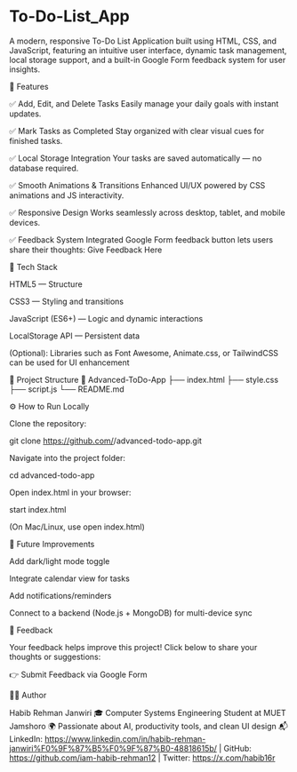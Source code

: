 # To-Do-List_App

A modern, responsive To-Do List Application built using HTML, CSS, and JavaScript, featuring an intuitive user interface, dynamic task management, local storage support, and a built-in Google Form feedback system for user insights.

🚀 Features

✅ Add, Edit, and Delete Tasks
Easily manage your daily goals with instant updates.

✅ Mark Tasks as Completed
Stay organized with clear visual cues for finished tasks.

✅ Local Storage Integration
Your tasks are saved automatically — no database required.

✅ Smooth Animations & Transitions
Enhanced UI/UX powered by CSS animations and JS interactivity.

✅ Responsive Design
Works seamlessly across desktop, tablet, and mobile devices.

✅ Feedback System
Integrated Google Form feedback button lets users share their thoughts:
Give Feedback Here

🧩 Tech Stack

HTML5 — Structure

CSS3 — Styling and transitions

JavaScript (ES6+) — Logic and dynamic interactions

LocalStorage API — Persistent data

(Optional): Libraries such as Font Awesome, Animate.css, or TailwindCSS can be used for UI enhancement

📂 Project Structure
📁 Advanced-ToDo-App
├── index.html
├── style.css
├── script.js
└── README.md

⚙️ How to Run Locally

Clone the repository:

git clone https://github.com/<your-username>/advanced-todo-app.git


Navigate into the project folder:

cd advanced-todo-app


Open index.html in your browser:

start index.html


(On Mac/Linux, use open index.html)

🧠 Future Improvements

Add dark/light mode toggle

Integrate calendar view for tasks

Add notifications/reminders

Connect to a backend (Node.js + MongoDB) for multi-device sync

💬 Feedback

Your feedback helps improve this project!
Click below to share your thoughts or suggestions:

👉 Submit Feedback via Google Form

🧑‍💻 Author

Habib Rehman Janwiri
🎓 Computer Systems Engineering Student at MUET Jamshoro
🌍 Passionate about AI, productivity tools, and clean UI design
📬 LinkedIn: https://www.linkedin.com/in/habib-rehman-janwiri%F0%9F%87%B5%F0%9F%87%B0-48818615b/
 | GitHub: https://github.com/iam-habib-rehman12
 | Twitter: https://x.com/habib16r
